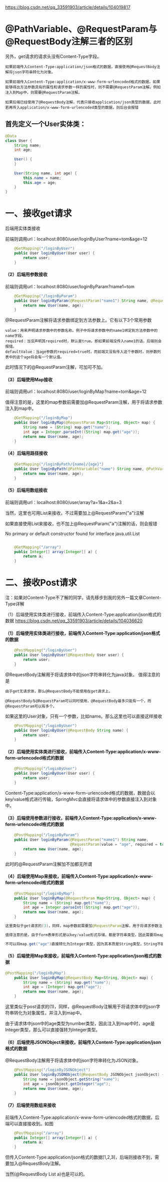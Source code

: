 

https://blog.csdn.net/qq_33591903/article/details/104019817

#  @PathVariable、@RequestParam与@RequestBody注解三者的区别

另外，get请求的请求头没有Content-Type字段。
```
如果前端传入Content-Type:application/json格式的数据，直接使用@RequestBody注解将json字符串转化为对象。

如果前端传入Content-Type:application/x-www-form-urlencoded格式的数据，如果能够得出方法参数具有的属性和请求参数一样的属性时，则不需要@RequestParam注解。例如注入到Map中，则需要@RequestParam注解。

如果后端已经使用了@RequestBody注解，代表只接收application/json类型的数据，此时若再传入application/x-www-form-urlencoded类型的数据，则后台会报错
```


## 首先定义一个User实体类：
```java
@Data
class User {
    String name;
    int age;
 
    User() {
    }
 
    User(String name, int age) {
        this.name = name;
        this.age = age;
    }
}
```

# 一、接收get请求
后端用实体类接收

前端则调用url：localhost:8080/user/loginByUser?name=tom&age=12
```java
    @GetMapping("/loginByUser")
    public User loginByUser(User user) {
        return user;
    }
```

#### （2）后端用参数接收
前端则调用url：localhost:8080/user/loginByParam?name1=tom
```java
    @GetMapping("/loginByParam")
    public User loginByParam(@RequestParam("name1") String name, @RequestParam(value = "age", required = true, defaultValue = "20") int age) {
        return new User(name, age);
    }
```

@RequestParam注解将请求参数绑定到方法参数上。它有以下3个常用参数
```
value：用来声明请求参数中的参数名称。例子中将请求参数中的name1绑定到方法参数中的name字段。
required：当没声明其required时，默认是true。即如果前端没传入name1的话，后端则会报错。
defaultValue：当age参数的required=true时，而前端又没有传入这个参数时，则参数列表中的这个age将会有一个默认值。
```
此时情况下的@RequestParam注解，可加可不加。

#### （3）后端使用Map接收
前端则调用url：localhost:8080/user/loginByMap?name=tom&age=12

值得注意的是，这里的map参数前需要加@RequestParam注解，用于将请求参数注入到map中。
```java
    @GetMapping("/loginByMap")
    public User loginByMap(@RequestParam Map<String, Object> map) {
        String name = (String) map.get("name");
        int age = Integer.parseInt((String) map.get("age"));
        return new User(name, age);
    }
```

#### （4）后端用路径接收
```java
    @GetMapping("/loginByPath/{name}/{age}")
    public User loginByPath(@PathVariable("name") String name, @PathVariable("age") int age) {
        return new User(name, age);
    }
```

#### （5）后端用数组接收
前端则调用url：localhost:8080/user/array?a=1&a=2&a=3

当然，这里也可用List<Integer>来接收，不过需要加上@RequestParam("a")注解

如果直接使用List<Integer>来接收，也不加上@RequestParam("a")注解的话，则会报错

No primary or default constructor found for interface java.util.List
```java

    @GetMapping("/array")
    public Integer[] array(Integer[] a) {
        return a;
    }
```


# 二、接收Post请求
注：如果对Content-Type不了解的同学，请先移步到我的另外一篇文章Content-Type详解

（1）后端使用实体类进行接收，前端传入Content-Type:application/json格式的数据
https://blog.csdn.net/qq_33591903/article/details/104036620

#### （1）后端使用实体类进行接收，前端传入Content-Type:application/json格式的数据
```java
    @PostMapping("/loginByUser")
    public User loginByUser(@RequestBody User user) {
        return user;
    }
```
@RequestBody注解用于将请求体中的json字符串转化为java对象。
值得注意的是
```
由于get无请求体，那么@RequestBody不能使用在get请求上。

@RequestBody与@RequestParam可以同时使用，@RequestBody最多只能有一个，而@RequestParam可以有多个。
```

如果这里的User对象，只有一个参数，比如name。那么这里也可以直接这样接收
```java
    @PostMapping("/loginByUser")
    public User loginByUser(@RequestBody String name) {
        return user;
    }
```

#### （2）后端使用实体类进行接收，前端传入Content-Type:application/x-www-form-urlencoded格式的数据
```java
    @PostMapping("/loginByUser")
    public User loginByUser(User user) {
        return user;
    }
```
Content-Type:application/x-www-form-urlencoded格式的数据，数据会以key/value格式进行传输，SpringMvc会直接将请求体中的参数直接注入到对象中。


#### （3）后端使用参数进行接收，前端传入Content-Type:application/x-www-form-urlencoded格式的数据
```java
    @PostMapping("/loginByParam")
    public User loginByParam(@RequestParam("name1") String name,
                             @RequestParam(value = "age", required = true, defaultValue = "20") int age) {
        return new User(name, age);
    }
```
此时的@RequestParam注解加不加都无所谓

#### （4）后端使用Map来接收，前端传入Content-Type:application/x-www-form-urlencoded格式的数据
```java
    @PostMapping("/loginByMap")
    public User loginByMap(@RequestParam Map<String, Object> map) {
        String name = (String) map.get("name");
        int age = Integer.parseInt((String) map.get("age"));
        return new User(name, age);
    }

这里类似于get请求的(3)，同样，map参数前需要加@RequestParam注解，用于将请求参数注入到map中。

值得注意的是，由于form表单形式是以key/value形式存储，都是字符串类型，因此需要将map.get("age")转化为String，再转化为Integer，最后再自动拆箱。

不可以将map.get("age")直接转化为Integer类型，因为其本质是String类型，String不能直接强转为Integer。
```

#### （5）后端使用Map来接收，前端传入Content-Type:application/json格式的数据
```java
@PostMapping("/loginByMap")
    public User loginByMap(@RequestBody Map<String, Object> map) {
        String name = (String) map.get("name");
        int age = (Integer) map.get("age");
        return new User(name, age);
    }
```
这里类似于post请求的(1)，同样，@RequestBody注解用于将请求体中的json字符串转化为对象属性，并注入到map中。

由于请求体中json中的age类型为number类型，因此注入到map中时，age是Integer类型，那么可以直接强转为Integer类型。

#### （6）后端使用JSONObject来接收，前端传入Content-Type:application/json格式的数据
@RequestBody注解用于将请求体中的json字符串转化为JSON对象。
```java
    @PostMapping("/loginByJSONObject")
    public User loginByJSONObject(@RequestBody JSONObject jsonObject) {
        String name = jsonObject.getString("name");
        int age = jsonObject.getInteger("age");
        return new User(name, age);
    }
```

#### （7）后端使用数组来接收
前端传入Content-Type:application/x-www-form-urlencoded格式的数据，后端可以直接接收到。如图
```java
    @PostMapping("/array")
    public Integer[] array(Integer[] a) {
        return a;
    }
```

但传入Content-Type:application/json格式的数据[1,2,3]，后端则接收不到，需要加入@RequestBody注解。

当然(@RequestBody List<Integer> a)也是可以的。

